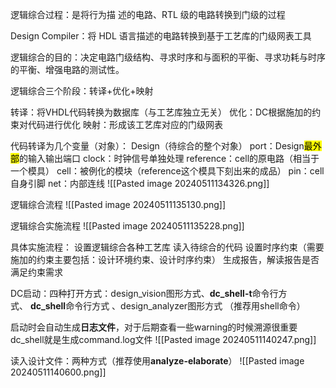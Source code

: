逻辑综合过程：是将行为描 述的电路、RTL 级的电路转换到门级的过程

Design Compiler：将 HDL 语言描述的电路转换到基于工艺库的门级网表工具

逻辑综合的目的：决定电路门级结构、寻求时序和与面积的平衡、寻求功耗与时序的平衡、增强电路的测试性。

逻辑综合三个阶段：转译+优化+映射

转译：将VHDL代码转换为数据库（与工艺库独立无关）
优化：DC根据施加的约束对代码进行优化
映射：形成该工艺库对应的门级网表

代码转译为几个变量（对象）：
Design（待综合的整个对象）
port：Design<mark class="hltr-blue">最外部</mark>的输入输出端口
clock：时钟信号单独处理
reference：cell的原电路（相当于一个模具）
cell：被例化的模块（reference这个模具下刻出来的成品）
pin：cell自身引脚
net：内部连线
![[Pasted image 20240511134326.png]]


逻辑综合流程
![[Pasted image 20240511135130.png]]


逻辑综合实施流程
![[Pasted image 20240511135228.png]]


具体实施流程：
设置逻辑综合各种工艺库
读入待综合的代码
设置时序约束（需要施加的约束主要包括：设计环境约束、设计时序约束）
生成报告，解读报告是否满足约束需求

DC启动：四种打开方式：design_vision图形方式、**dc_shell-t**命令行方式、 **dc_shell**命令行方式 、design_analyzer图形方式  （推荐用shell命令）

启动时会自动生成**日志文件**，对于后期查看一些warning的时候溯源很重要  
dc_shell就是生成command.log文件
![[Pasted image 20240511140247.png]]

读入设计文件：两种方式（推荐使用**analyze-elaborate**）
![[Pasted image 20240511140600.png]]

	
